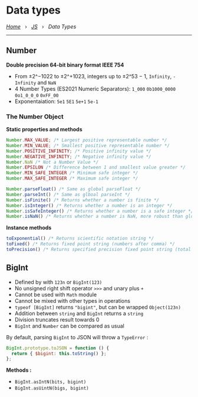 # Data types

*[Home](../README.md)* &nbsp; › &nbsp; 
*[JS](./js.md)* &nbsp; › &nbsp; 
*Data Types*

---

## Number

**Double precision 64-bit binary format IEEE 754**

- From ±2^−1022 to ±2^+1023, integers up to ±2^53 − 1, `Infinity`, `-Infinity` and `NaN`
- 4 Number Types (ES2021 Numeric Separators): `1_000` `0b1000_0000` `0o1_0_0_0` `0xFF_00`
- Exponentaiation: `5e1` `5E1` `5e+1` `5e-1`

### The Number Object

**Static properties and methods**
```js
Number.MAX_VALUE; /* Largest positive representable number */
Number.MIN_VALUE; /* Smallest positive representable number */
Number.POSITIVE_INFINITY; /* Positive infinity value */
Number.NEGATIVE_INFINITY; /* Negative infinity value */
Number.NaN /* Not a Number Value */
Number.EPSILON /* Difference between 1 and smallest value greater */
Number.MIN_SAFE_INTEGER /* Minimum safe integer */
Number.MAX_SAFE_INTEGER /* Maximum safe integer */

Number.parseFloat() /* Same as global parseFloat */
Number.parseInt() /* Same as glboal parseInt */
Number.isFinite() /* Returns whether a number is finite */
Number.isInteger() /* Returns whether a number is an integer */
Number.isSafeInteger() /* Returns whether a number is a safe integer */
Number.isNaN() /* Returns whether a number is NaN, more robust than global isNan() */
```

**Instance methods**
```js
toExponential() /* Returns scientific notation string */
toFixed() /* Returns fixed point string (numbers after comma) */
toPrecision() /* Returns specified precision fixed point string (total numbers) */
```

## BigInt

- Defined by with `123n` or `BigInt(123)`
- No unsigned right shift operator `>>>` and unary plus `+`
- Cannot be used with `Math` module
- Cannot be mixed with other types in operations
- `typeof [BigInt]` returns `"bigint"`, but can be wrapped `Object(123n)`
- Addition between `string` and `BigInt` returns a `string`
- Division truncates result towards 0
- `BigInt` and `Number` can be compared as usual

By default, parsing `BigInt` to JSON will throw a `TypeError` :

```js
BigInt.prototype.toJSON = function () {
  return { $bigint: this.toString() };
};
```

**Methods :**

- `BigInt.asIntN(bits, bigint)`
- `BigInt.asUintN(bigs, bigint)`